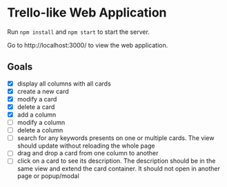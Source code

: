 # Trello-like Web Application

Run `npm install` and `npm start` to start the server.

Go to http://localhost:3000/ to view the web application.

## Goals

- [x] display all columns with all cards
- [x] create a new card
- [x] modify a card
- [x] delete a card
- [x] add a column
- [ ] modify a column
- [ ] delete a column
- [ ] search for any keywords presents on one or multiple cards. The view should update without reloading the whole page
- [ ] drag and drop a card from one column to another
- [ ] click on a card to see its description. The description should be in the same view and extend the card container. It should not open in another page or popup/modal